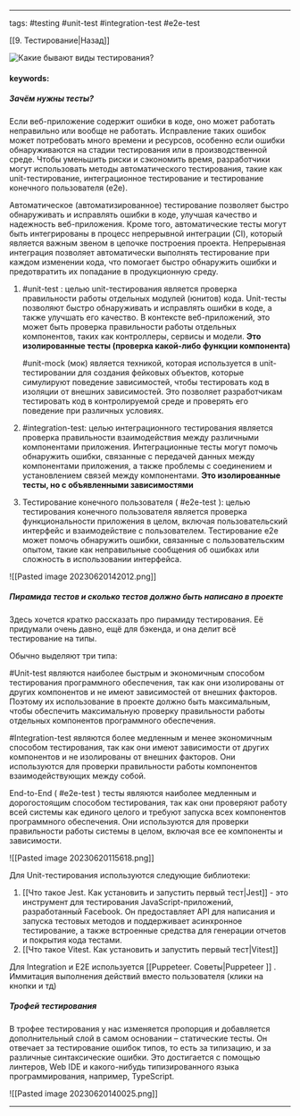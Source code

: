____

tags: #testing #unit-test #integration-test #e2e-test

[[9. Тестирование|Назад]]

![Какие бывают виды тестирования?](https://www.youtube.com/watch?v=d3FOPM5QZ9E)

#### keywords:

##### Зачём нужны тесты?

Если веб-приложение содержит ошибки в коде, оно может работать неправильно или вообще не работать. Исправление таких ошибок может потребовать много времени и ресурсов, особенно если ошибки обнаруживаются на стадии тестирования или в производственной среде. Чтобы уменьшить риски и сэкономить время, разработчики могут использовать методы автоматического тестирования, такие как unit-тестирование, интеграционное тестирование и тестирование конечного пользователя (e2e).

Автоматическое (автоматизированное) тестирование позволяет быстро обнаруживать и исправлять ошибки в коде, улучшая качество и надежность веб-приложения. Кроме того, автоматические тесты могут быть интегрированы в процесс непрерывной интеграции (CI), который является важным звеном в цепочке построения проекта. Непрерывная интеграция позволяет автоматически выполнять тестирование при каждом изменении кода, что помогает быстро обнаружить ошибки и предотвратить их попадание в продукционную среду.

1. #unit-test : целью unit-тестирования является проверка правильности работы отдельных модулей (юнитов) кода. Unit-тесты позволяют быстро обнаруживать и исправлять ошибки в коде, а также улучшать его качество. В контексте веб-приложений, это может быть проверка правильности работы отдельных компонентов, таких как контроллеры, сервисы и модели.
    **Это изолированные тесты (проверка какой-либо функции компонента)**
    
    #unit-mock (мок) является техникой, которая используется в unit-тестировании для создания фейковых объектов, которые симулируют поведение зависимостей, чтобы тестировать код в изоляции от внешних зависимостей. Это позволяет разработчикам тестировать код в контролируемой среде и проверять его поведение при различных условиях.
    
2. #integration-test: целью интеграционного тестирования является проверка правильности взаимодействия между различными компонентами приложения. Интеграционные тесты могут помочь обнаружить ошибки, связанные с передачей данных между компонентами приложения, а также проблемы с соединением и установлением связей между компонентами.
	**Это изолированные тесты, но с объявленными зависимостями**

3. Тестирование конечного пользователя ( #e2e-test ): целью тестирования конечного пользователя является проверка функциональности приложения в целом, включая пользовательский интерфейс и взаимодействие с пользователем. Тестирование e2e может помочь обнаружить ошибки, связанные с пользовательским опытом, такие как неправильные сообщения об ошибках или сложность в использовании интерфейса.

![[Pasted image 20230620142012.png]]

##### Пирамида тестов и сколько тестов должно быть написано в проекте

Здесь хочется кратко рассказать про пирамиду тестирования. Её придумали очень давно, ещё для бэкенда, и она делит всё тестирование на типы.

Обычно выделяют три типа:

#Unit-test являются наиболее быстрым и экономичным способом тестирования программного обеспечения, так как они изолированы от других компонентов и не имеют зависимостей от внешних факторов. Поэтому их использование в проекте должно быть максимальным, чтобы обеспечить максимальную проверку правильности работы отдельных компонентов программного обеспечения.

#Integration-test являются более медленным и менее экономичным способом тестирования, так как они имеют зависимости от других компонентов и не изолированы от внешних факторов. Они используются для проверки правильности работы компонентов взаимодействующих между собой.

End-to-End ( #e2e-test ) тесты являются наиболее медленным и дорогостоящим способом тестирования, так как они проверяют работу всей системы как единого целого и требуют запуска всех компонентов программного обеспечения. Они используются для проверки правильности работы системы в целом, включая все ее компоненты и зависимости.

![[Pasted image 20230620115618.png]]

Для Unit-тестирования используются следующие библиотеки:
1. [[Что такое Jest. Как установить и запустить первый тест|Jest]] - это инструмент для тестирования JavaScript-приложений, разработанный Facebook. Он предоставляет API для написания и запуска тестовых методов и поддерживает асинхронное тестирование, а также встроенные средства для генерации отчетов и покрытия кода тестами.
2. [[Что такое Vitest. Как установить и запустить первый тест|Vitest]]

Для Integration и E2E используется [[Puppeteer. Советы|Puppeteer ]] . Иммитация выполнения действий вместо пользователя (клики на кнопки и тд)

##### Трофей тестирования

В трофее тестирования у нас изменяется пропорция и добавляется дополнительный слой в самом основании – статические тесты. Он отвечает за тестирование ошибок типов, то есть за типизацию, и за различные синтаксические ошибки. Это достигается с помощью линтеров, Web IDE и какого-нибудь типизированного языка программирования, например, TypeScript.

![[Pasted image 20230620140025.png]]

_____
